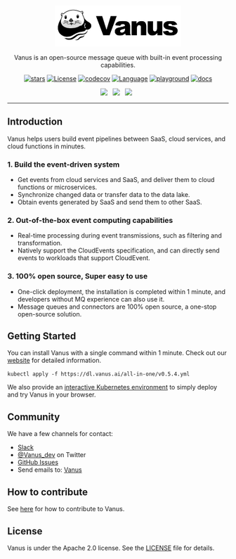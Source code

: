 <div align="center">

<img src="img/vanus-logo.jpg" width="288" >

<!-- 
<img src="https://user-images.githubusercontent.capabilitiesom/68597908/206148625-43f14f58-f3c0-4042-82a0-9f9421c270fa.png" width="288" >
-->
<p>
Vanus is an open-source message queue with built-in event processing capabilities.
<!--
<br>
It helps users build event pipelines between SaaS, cloud services, and cloud functions in minutes.
-->
</p>

[![stars](https://img.shields.io/github/stars/vanus-labs/vanus.svg?style=flat&logo=github&colorB=blueviolet&label=stars)](https://github.com/vanus-labs/vanus)
[![License](https://img.shields.io/badge/License-Apache_2.0-green.svg)](https://github.com/vanus-labs/vanus/blob/main/LICENSE)
[![codecov](https://codecov.io/gh/vanus-labs/vanus/branch/main/graph/badge.svg?token=RSXSIMEY4V)](https://codecov.io/gh/vanus-labs/vanus)
[![Language](https://img.shields.io/github/go-mod/go-version/vanus-labs/vanus?logo=go)](https://golang.org/)
[![playground](https://img.shields.io/badge/Playground-Try%20it%20%20free-red)](https://play.linkall.com)
[![docs](https://img.shields.io/badge/Docs-online-green)](https://docs.vanus.ai/)

<p>
    <a href="https://join.slack.com/t/vanusworkspace/shared_invite/zt-1jilbbfo2-NxiFG0VOo8ABGCCNaeNfcA"><img src="https://img.shields.io/badge/slack-join-3CC798?style=social&logo=slack" height=23></a>
    &nbsp;
    <a href="https://twitter.com/Vanus_dev"><img src="https://img.shields.io/badge/-Twitter-red?style=social&logo=twitter" height=23></a>
    <!-- <a href="https://twitter.com/Vanus_dev"><img src="https://img.shields.io/twitter/follow/vanus_dev?style=social" height=23></a> -->
    &nbsp;
    <a href="https://www.youtube.com/channel/UC7rd6IgjfNYTOXf2FerFNyA"><img src="https://img.shields.io/badge/-Youtube-red?style=social&logo=youtube" height=23></a>
    <!-- <a href="https://www.youtube.com/channel/UC7rd6IgjfNYTOXf2FerFNyA"><img src="https://img.shields.io/youtube/channel/views/UC7rd6IgjfNYTOXf2FerFNyA?style=social" height=23></a> -->
    &nbsp;
</p>

<!--
<h3 align="center">
  <a href="https://featbit.gitbook.io/docs/installation">Installation</a>
  <span> · </span>
  <a href="https://featbit.gitbook.io/">Getting Started</a>
  <span> · </span>
  <a href="https://join.slack.com/t/featbit/shared_invite/zt-1ew5e2vbb-x6Apan1xZOaYMnFzqZkGNQ">Online Support</a>
  <span> · </span>
  <a href="https://featbit.gitbook.io/">Documentation</a>  
  <span> · </span>
  <a href="https://github.com/featbit/featbit/discussions/categories/announcements">Milestones</a>
</h3>
-->
</div>

--------------------------------------------------

## Introduction

Vanus helps users build event pipelines between SaaS, cloud services, and cloud functions in minutes.

### 1. Build the event-driven system

- Get events from cloud services and SaaS, and deliver them to cloud functions or microservices.
- Synchronize changed data or transfer data to the data lake.
- Obtain events generated by SaaS and send them to other SaaS.

### 2. Out-of-the-box event computing capabilities

- Real-time processing during event transmissions, such as filtering and transformation.
- Natively support the CloudEvents specification, and can directly send events to workloads that support CloudEvent.

### 3. 100% open source, Super easy to use

- One-click deployment, the installation is completed within 1 minute, and developers without MQ experience can also use it.
- Message queues and connectors are 100% open source, a one-stop open-source solution.

## Getting Started

You can install Vanus with a single command within 1 minute. Check out our [website](https://vanus.ai) for detailed information.

```shell
kubectl apply -f https://dl.vanus.ai/all-in-one/v0.5.4.yml
```

We also provide an [interactive Kubernetes environment](https://play.linkall.com) to simply deploy and try Vanus in your browser.

## Community

We have a few channels for contact:

- [Slack](https://join.slack.com/t/vanusworkspace/shared_invite/zt-1jilbbfo2-NxiFG0VOo8ABGCCNaeNfcA)
- [@Vanus_dev](https://twitter.com/Vanus_dev) on Twitter
- [GitHub Issues](https://github.com/vanus-labs/vanus/issues)
- Send emails to: [Vanus](mailto:contact@linkall.com)

## How to contribute

See [here](CONTRIBUTING.md) for how to contribute to Vanus.

## License

Vanus is under the Apache 2.0 license. See the [LICENSE](LICENSE) file for details.
